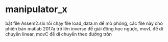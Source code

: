# manipulator_x
bật file Assem2.slx rồi chạy file load_data.m để mô phỏng, các file này cho phiên bản matlab 2017a trở lên
inverse để giải động học ngược, movL để di chuyển linear, movC để di chuyển theo đường tròn
